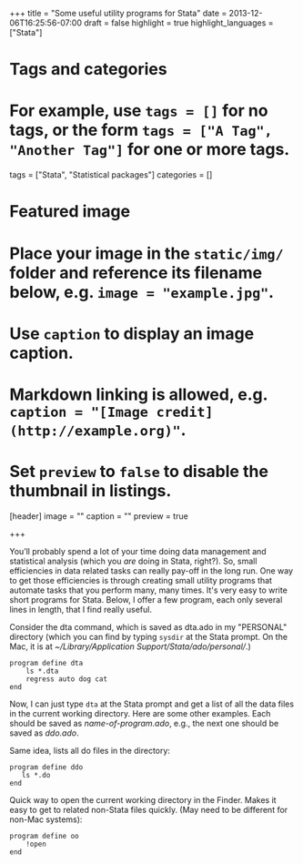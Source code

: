 +++
title = "Some useful utility programs for Stata"
date = 2013-12-06T16:25:56-07:00
draft = false
highlight = true
highlight_languages = ["Stata"]
# Tags and categories
# For example, use `tags = []` for no tags, or the form `tags = ["A Tag", "Another Tag"]` for one or more tags.
tags = ["Stata", "Statistical packages"]
categories = []

# Featured image
# Place your image in the `static/img/` folder and reference its filename below, e.g. `image = "example.jpg"`.
# Use `caption` to display an image caption.
#   Markdown linking is allowed, e.g. `caption = "[Image credit](http://example.org)"`.
# Set `preview` to `false` to disable the thumbnail in listings.
[header]
image = ""
caption = ""
preview = true

+++

You’ll probably spend a lot of your time doing data management and statistical analysis (which you _are_ doing in Stata, right?). So, small efficiencies in data related tasks can really pay-off in the long run. One way to get those efficiencies is through creating small utility programs that automate tasks that you perform many, many times. It's very easy to write short programs for Stata. Below, I offer a few program, each only several lines in length, that I find really useful.<!--more-->

Consider the dta command, which is saved as dta.ado in my "PERSONAL" directory (which you can find by typing `sysdir` at the Stata prompt. On the Mac, it is at _~/Library/Application Support/Stata/ado/personal/_.)


```
program define dta
    ls *.dta
    regress auto dog cat
end
```

Now, I can just type `dta` at the Stata prompt and get a list of all the data files in the current working directory. Here are some other examples. Each should be saved as _name-of-program.ado_, e.g., the next one should be saved as _ddo.ado_.

Same idea, lists all do files in the directory:

```
program define ddo
   ls *.do
end
```

Quick way to open the current working directory in the Finder. Makes it easy to get to related non-Stata files quickly. (May need to be different for non-Mac systems):

```
program define oo
    !open
end
```
